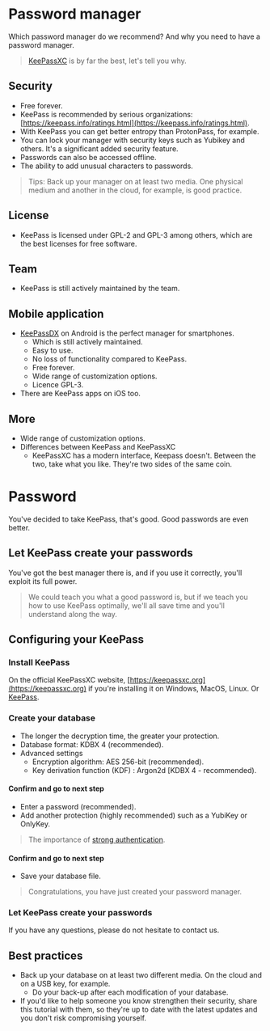 # Password manager
Which password manager do we recommend? And why you need to have a password manager.
> [KeePassXC](https://keepassxc.org/) is by far the best, let's tell you why.
## Security
- Free forever.
- KeePass is recommended by serious organizations: [https://keepass.info/ratings.html](https://keepass.info/ratings.html).
- With KeePass you can get better entropy than ProtonPass, for example.
- You can lock your manager with security keys such as Yubikey and others. It's a significant added security feature.
- Passwords can also be accessed offline.
- The ability to add unusual characters to passwords.
> Tips: Back up your manager on at least two media. One physical medium and another in the cloud, for example, is good practice.
## License
- KeePass is licensed under GPL-2 and GPL-3 among others, which are the best licenses for free software.
## Team
- KeePass is still actively maintained by the team.
## Mobile application
- [KeePassDX](https://www.keepassdx.com/) on Android is the perfect manager for smartphones.
  - Which is still actively maintained.
  - Easy to use.
  - No loss of functionality compared to KeePass.
  - Free forever.
  - Wide range of customization options.
  - Licence GPL-3.
- There are KeePass apps on iOS too.
## More
- Wide range of customization options.
- Differences between KeePass and KeePassXC
  - KeePassXC has a modern interface, Keepass doesn't. Between the two, take what you like. They're two sides of the same coin.
# Password
You've decided to take KeePass, that's good. Good passwords are even better.
## Let KeePass create your passwords
You've got the best manager there is, and if you use it correctly, you'll exploit its full power.
> We could teach you what a good password is, but if we teach you how to use KeePass optimally, we'll all save time and you'll understand along the way.
## Configuring your KeePass
### Install KeePass
On the official KeePassXC website, [https://keepassxc.org](https://keepassxc.org) if you're installing it on Windows, MacOS, Linux.
Or [KeePass](https://keepass.info).
### Create your database
- The longer the decryption time, the greater your protection.
- Database format: KDBX 4 (recommended).
- Advanced settings
  - Encryption algorithm: AES 256-bit (recommended).
  - Key derivation function (KDF) : Argon2d [KDBX 4 - recommended).
#### Confirm and go to next step
- Enter a password (recommended).
- Add another protection (highly recommended) such as a YubiKey or OnlyKey.
> The importance of [strong authentication](https://github.com/kyvernfoundation/kyvern/blob/main/courses/strongauthentication.md).
#### Confirm and go to next step
- Save your database file.
> Congratulations, you have just created your password manager.
### Let KeePass create your passwords
If you have any questions, please do not hesitate to contact us.
## Best practices
- Back up your database on at least two different media. On the cloud and on a USB key, for example.
  - Do your back-up after each modification of your database.
- If you'd like to help someone you know strengthen their security, share this tutorial with them, so they're up to date with the latest updates and you don't risk compromising yourself.
